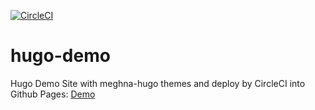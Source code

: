 [![CircleCI](https://circleci.com/gh/2muchcrazythings/hugo-demo.svg?style=svg)](https://circleci.com/gh/2muchcrazythings/hugo-demo)

# hugo-demo
Hugo Demo Site with meghna-hugo themes and deploy by CircleCI into Github Pages: [Demo](https://2muchcrazythings.github.io/hugo-demo/)
